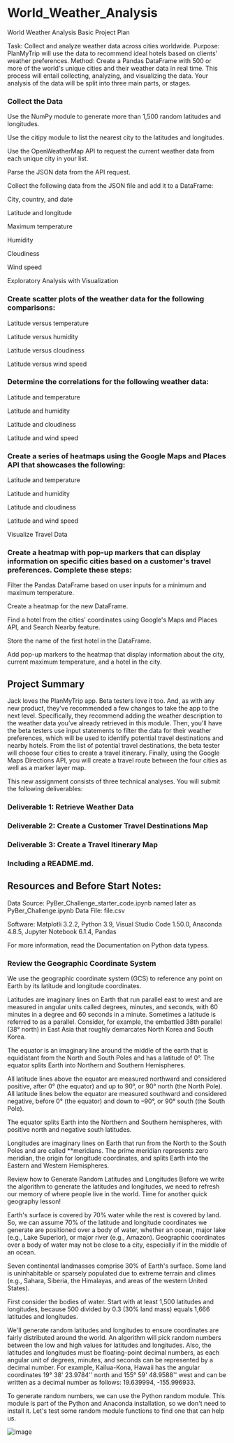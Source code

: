 # World_Weather_Analysis

World Weather Analysis
Basic Project Plan

Task: Collect and analyze weather data across cities worldwide.
Purpose: PlanMyTrip will use the data to recommend ideal hotels based on clients' weather preferences.
Method: Create a Pandas DataFrame with 500 or more of the world's unique cities and their weather data in real time. This process will entail collecting, analyzing, and visualizing the data. Your analysis of the data will be split into three main parts, or stages.

### Collect the Data

Use the NumPy module to generate more than 1,500 random latitudes and longitudes.

Use the citipy module to list the nearest city to the latitudes and longitudes.

Use the OpenWeatherMap API to request the current weather data from each unique city in your list.

Parse the JSON data from the API request.

Collect the following data from the JSON file and add it to a DataFrame:

City, country, and date

Latitude and longitude

Maximum temperature

Humidity

Cloudiness

Wind speed

Exploratory Analysis with Visualization

### Create scatter plots of the weather data for the following comparisons:

Latitude versus temperature

Latitude versus humidity

Latitude versus cloudiness

Latitude versus wind speed

### Determine the correlations for the following weather data:

Latitude and temperature

Latitude and humidity

Latitude and cloudiness

Latitude and wind speed

### Create a series of heatmaps using the Google Maps and Places API that showcases the following:

Latitude and temperature

Latitude and humidity

Latitude and cloudiness

Latitude and wind speed

Visualize Travel Data

### Create a heatmap with pop-up markers that can display information on specific cities based on a customer's travel preferences. Complete these steps:

Filter the Pandas DataFrame based on user inputs for a minimum and maximum temperature.

Create a heatmap for the new DataFrame.

Find a hotel from the cities' coordinates using Google's Maps and Places API, and Search Nearby feature.

Store the name of the first hotel in the DataFrame.

Add pop-up markers to the heatmap that display information about the city, current maximum temperature, and a hotel in the city.

## Project Summary

Jack loves the PlanMyTrip app. Beta testers love it too. And, as with any new product, they’ve recommended a few changes to take the app to the next level. Specifically, they recommend adding the weather description to the weather data you’ve already retrieved in this module. Then, you'll have the beta testers use input statements to filter the data for their weather preferences, which will be used to identify potential travel destinations and nearby hotels. From the list of potential travel destinations, the beta tester will choose four cities to create a travel itinerary. Finally, using the Google Maps Directions API, you will create a travel route between the four cities as well as a marker layer map.

This new assignment consists of three technical analyses. You will submit the following deliverables:

### Deliverable 1: Retrieve Weather Data
### Deliverable 2: Create a Customer Travel Destinations Map
### Deliverable 3: Create a Travel Itinerary Map
### Including a README.md.

## Resources and Before Start Notes:

Data Source: PyBer_Challenge_starter_code.ipynb named later as PyBer_Challenge.ipynb
Data File: file.csv

Software: Matplotli 3.2.2, Python 3.9, Visual Studio Code 1.50.0, Anaconda 4.8.5, Jupyter Notebook 6.1.4, Pandas

For more information, read the Documentation on Python data typess.

### Review the Geographic Coordinate System

We use the geographic coordinate system (GCS) to reference any point on Earth by its latitude and longitude coordinates.

Latitudes are imaginary lines on Earth that run parallel east to west and are measured in angular units called degrees, minutes, and seconds, with 60 minutes in a degree and 60 seconds in a minute. Sometimes a latitude is referred to as a parallel. Consider, for example, the embattled 38th parallel (38° north) in East Asia that roughly demarcates North Korea and South Korea.

The equator is an imaginary line around the middle of the earth that is equidistant from the North and South Poles and has a latitude of 0°. The equator splits Earth into Northern and Southern Hemispheres.


All latitude lines above the equator are measured northward and considered positive, after 0° (the equator) and up to 90°, or 90° north (the North Pole). All latitude lines below the equator are measured southward and considered negative, before 0° (the equator) and down to –90°, or 90° south (the South Pole).

The equator splits Earth into the Northern and Southern hemispheres, with positive north and negative south latitudes.

Longitudes are imaginary lines on Earth that run from the North to the South Poles and are called **meridians. The prime meridian represents zero meridian, the origin for longitude coordinates, and splits Earth into the Eastern and Western Hemispheres.

Review how to Generate Random Latitudes and Longitudes
Before we write the algorithm to generate the latitudes and longitudes, we need to refresh our memory of where people live in the world. Time for another quick geography lesson!

Earth's surface is covered by 70% water while the rest is covered by land. So, we can assume 70% of the latitude and longitude coordinates we generate are positioned over a body of water, whether an ocean, major lake (e.g., Lake Superior), or major river (e.g., Amazon). Geographic coordinates over a body of water may not be close to a city, especially if in the middle of an ocean.

Seven continental landmasses comprise 30% of Earth's surface. Some land is uninhabitable or sparsely populated due to extreme terrain and climes (e.g., Sahara, Siberia, the Himalayas, and areas of the western United States).

First consider the bodies of water. Start with at least 1,500 latitudes and longitudes, because 500 divided by 0.3 (30% land mass) equals 1,666 latitudes and longitudes.

We'll generate random latitudes and longitudes to ensure coordinates are fairly distributed around the world. An algorithm will pick random numbers between the low and high values for latitudes and longitudes. Also, the latitudes and longitudes must be floating-point decimal numbers, as each angular unit of degrees, minutes, and seconds can be represented by a decimal number. For example, Kailua-Kona, Hawaii has the angular coordinates 19° 38' 23.9784'' north and 155° 59' 48.9588'' west and can be written as a decimal number as follows: 19.639994, -155.996933.

To generate random numbers, we can use the Python random module. This module is part of the Python and Anaconda installation, so we don't need to install it. Let's test some random module functions to find one that can help us.

![image](https://user-images.githubusercontent.com/57301554/122156540-ca226000-ce2e-11eb-83c5-30850ad1c5c6.png)







